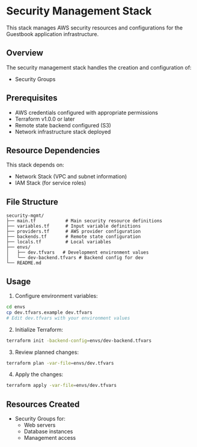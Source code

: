 # Security Management Stack

This stack manages AWS security resources and configurations for the Guestbook application infrastructure.

## Overview

The security management stack handles the creation and configuration of:

- Security Groups

## Prerequisites

- AWS credentials configured with appropriate permissions
- Terraform v1.0.0 or later
- Remote state backend configured (S3)
- Network infrastructure stack deployed

## Resource Dependencies

This stack depends on:

- Network Stack (VPC and subnet information)
- IAM Stack (for service roles)

## File Structure

```
security-mgmt/
├── main.tf           # Main security resource definitions
├── variables.tf      # Input variable definitions
├── providers.tf      # AWS provider configuration
├── backends.tf       # Remote state configuration
├── locals.tf         # Local variables
├── envs/
│   ├── dev.tfvars   # Development environment values
│   └── dev-backend.tfvars # Backend config for dev
└── README.md
```

## Usage

1. Configure environment variables:

```sh
cd envs
cp dev.tfvars.example dev.tfvars
# Edit dev.tfvars with your environment values
```

2. Initialize Terraform:

```sh
terraform init -backend-config=envs/dev-backend.tfvars
```

3. Review planned changes:

```sh
terraform plan -var-file=envs/dev.tfvars
```

4. Apply the changes:

```sh
terraform apply -var-file=envs/dev.tfvars
```

## Resources Created

- Security Groups for:
  - Web servers
  - Database instances
  - Management access
